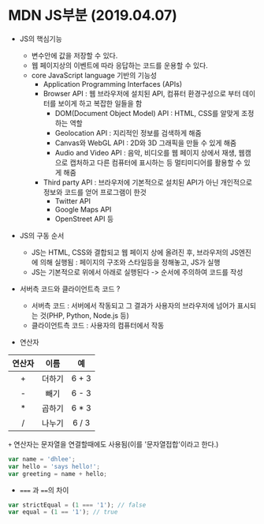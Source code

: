 # MDN JS부분    (2019.04.07)

* JS의 핵심기능
  * 변수안에 값을 저장할 수 있다.
  * 웹 페이지상의 이벤트에 따라 응답하는 코드를 운용할 수 있다.
  * core JavaScript language 기반의 기능성
    * Application Programming Interfaces (APIs)
    * Browser API : 웹 브라우저에 설치된 API, 컴퓨터 환경구성으로 부터 데이터를 보이게 하고 복잡한 일들을 함
      - DOM(Document Object Model) API : HTML, CSS를 알맞게 조정하는 역할
      - Geolocation API : 지리적인 정보를 검색하게 해줌
      - Canvas와 WebGL API : 2D와 3D 그래픽을 만들 수 있게 해줌
      - Audio and Video API : 음악, 비디오를 웹 페이지 상에서 재생, 웹캠으로 캡처하고 다른 컴퓨터에 표시하는 등 멀티미디어를 활용할 수 있게 해줌
    * Third party API : 브라우저에 기본적으로 설치된 API가 아닌 개인적으로 정보와 코드를 얻어 프로그램이 한것
      - Twitter API
      - Google Maps API
      - OpenStreet API 등
* JS의 구동 순서
  * JS는 HTML, CSS와 결합되고 웹 페이지 상에 올려진 후, 브라우저의 JS엔진에 의해 실행됨
    : 페이지의 구조와 스타일등을 정해놓고, JS가 실행
  * JS는 기본적으로 위에서 아래로 실행된다 -> 순서에 주의하여 코드를 작성

* 서버측 코드와 클라이언트측 코드 ? 
  * 서버측 코드 : 서버에서 작동되고 그 결과가 사용자의 브라우저에 넘어가 표시되는 것(PHP, Python, Node.js 등)
  * 클라이언트측 코드 : 사용자의 컴퓨터에서 작동

* 연산자 
 
| 연산자 |  이름  |   예  |
|:------:|:------:|:-----:|
|    +   | 더하기 | 6 + 3 |
|    -   |  빼기  | 6 - 3 |
|    *   | 곱하기 | 6 * 3 |
|    /   | 나누기 | 6 / 3 |

`+` 연산자는 문자열을 연결할때에도 사용됨(이를 '문자열접합'이라고 한다.)
```javascript
var name = 'dhlee';
var hello = 'says hello!';
var greeting = name + hello;
```

* `===` 과 `==`의 차이 
```javascript
var strictEqual = (1 === '1'); // false
var equal = (1 == '1'); // true
```
